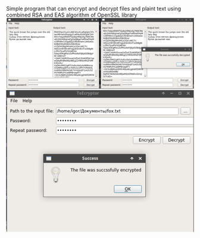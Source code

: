 Simple program that can encrypt and decrypt files and plaint text
using combined RSA and EAS algorithm of OpenSSL library
![Alt text](screenshot1.png?raw=true "Screenshot")
![Alt text](screenshot2.png?raw=true "Screenshot")
